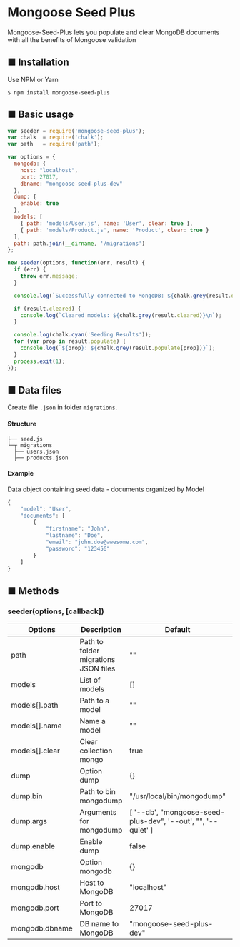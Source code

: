 # Mongoose Seed Plus

Mongoose-Seed-Plus lets you populate and clear MongoDB documents with all the benefits of Mongoose validation

## ■ Installation

Use NPM or Yarn
```
$ npm install mongoose-seed-plus
```

## ■ Basic usage

```javascript
var seeder = require('mongoose-seed-plus');
var chalk  = require('chalk');
var path   = require('path');

var options = {
  mongodb: {
    host: "localhost",
    port: 27017,
    dbname: "mongoose-seed-plus-dev"
  },
  dump: {
    enable: true
  },
  models: [
    { path: 'models/User.js', name: 'User', clear: true },
    { path: 'models/Product.js', name: 'Product', clear: true }
  ],
  path: path.join(__dirname, '/migrations')
};

new seeder(options, function(err, result) {
  if (err) {
    throw err.message;
  }

  console.log(`Successfully connected to MongoDB: ${chalk.grey(result.db)}\n`);

  if (result.cleared) {
    console.log(`Cleared models: ${chalk.grey(result.cleared)}\n`);
  }

  console.log(chalk.cyan('Seeding Results'));
  for (var prop in result.populate) {
    console.log(`${prop}: ${chalk.grey(result.populate[prop])}`);
  }
  process.exit(1);
});
```

## ■ Data files

Create file `.json` in folder `migrations`.

#### Structure

```
├── seed.js
└─┬ migrations
  ├── users.json
  ├── products.json
```

#### Example
Data object containing seed data - documents organized by Model
```javascript
{
    "model": "User",
    "documents": [
        {
            "firstname": "John",
            "lastname": "Doe",
            "email": "john.doe@awesome.com",
            "password": "123456"
        }
    ]
}
```

## ■ Methods

### seeder(options, [callback])

| Options | Description | Default | Type | Required |
| --- | --- | --- | --- | --- |
| path | Path to folder migrations JSON files | "" | (string) | true |
| models | List of models | [] | (array) | true |
| models[].path | Path to a model | "" | (string) | true |
| models[].name | Name a model | "" | (string) | true |
| models[].clear | Clear collection mongo | true | (boolean) | false |
| dump | Option dump | {} | (object) | false |
| dump.bin | Path to bin mongodump | "/usr/local/bin/mongodump" | (string) | false |
| dump.args | Arguments for mongodump | [ '--db', "mongoose-seed-plus-dev", '--out', "", '--quiet' ] | (array) | false |
| dump.enable | Enable dump | false | (boolean) | false |
| mongodb | Option mongodb | {} | (object) | false |
| mongodb.host | Host to MongoDB | "localhost" | (string) | false |
| mongodb.port | Port to MongoDB | 27017 | (integer) | false |
| mongodb.dbname | DB name to MongoDB | "mongoose-seed-plus-dev" | (string) | false |

